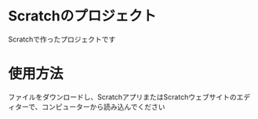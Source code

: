 # Scratchのプロジェクト
Scratchで作ったプロジェクトです
# 使用方法
ファイルをダウンロードし、ScratchアプリまたはScratchウェブサイトのエディターで、コンピューターから読み込んでください

